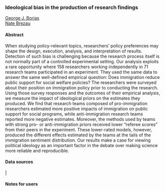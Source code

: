 ### Ideological bias in the production of research findings

[George J. Borjas](https://www.hks.harvard.edu/faculty/george-borjas) <br>
[Nate Brezau](https://sites.google.com/site/nbreznau/) <br>


#### Abstract

When studying policy-relevant topics, researchers’ policy preferences may shape the design, execution, analysis, and interpretation of results. Detection of such bias is challenging because the research process itself is not normally part of a controlled experimental setting. Our analysis exploits a rare opportunity where 158 researchers working independently in 71 research teams participated in an experiment. They used the same data to answer the same well-defined empirical question: Does immigration reduce public support for social welfare policies? The researchers were surveyed about their position on immigration policy prior to conducting the research. Using those survey responses and the outcomes of their empirical analysis, we measure the impact of ideological priors on the estimates they produced. We find that research teams composed of pro-immigration researchers estimated more positive impacts of immigration on public support for social programs, while anti-immigration research teams reported more negative estimates. Moreover, the methods used by teams with strong pro- or anti-immigration priors received lower “referee scores” from their peers in the experiment. These lower-rated models, however, produced the different effects estimated by the teams at the tails of the immigration sentiment distribution. Our results make a case for viewing political ideology as an important factor in the debate over making science more reliable and reproducible. 


#### Data sources

|


#### Notes for users






